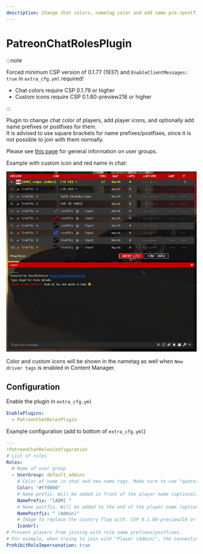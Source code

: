 ```yaml
---
description: Change chat colors, nametag color and add name pre-/postfixes for players based on roles
---
```


# PatreonChatRolesPlugin

:::note

Forced minimum CSP version of 0.1.77 (1937) and `EnableClientMessages: true` in `extra_cfg.yml` required!

* Chat colors require CSP 0.1.79 or higher
* Custom icons require CSP 0.1.80-preview218 or higher

:::

Plugin to change chat color of players, add player icons, and optionally add name prefixes or postfixes for them.  
It is advised to use square brackets for name prefixes/postfixes, since it is not possible to join with them normally.

Please see [this page](../assettoserver-hub/user-groups) for general information on user groups.

Example with custom icon and red name in chat:

![](./assets/chatroles.png)

Color and custom icons will be shown in the nametag as well when `New driver tags` is enabled in Content Manager.

## Configuration
Enable the plugin in `extra_cfg.yml`
```yaml
EnablePlugins:
  - PatreonChatRolesPlugin
```
Example configuration (add to bottom of `extra_cfg.yml`)
```yaml
---
!PatreonChatRolesConfiguration
# List of roles
Roles:
  # Name of user group
  - UserGroup: default_admins
    # Color of name in chat and new name tags. Make sure to use "quotes" here! CSP 0.1.79 or higher required
    Color: "#ff0000"
    # Name prefix. Will be added in front of the player name (optional)
    NamePrefix: "[ADM] "
    # Name postfix. Will be added to the end of the player name (optional)
    NamePostfix: " (Admin)"
    # Image to replace the country flag with. CSP 0.1.80-preview218 or higher required
    IconUrl: 
# Prevent players from joining with role name prefixes/postfixes.
# For example, when trying to join with "Player (Admin)", the connection will be denied.
ProhibitRoleImpersonation: true
```

